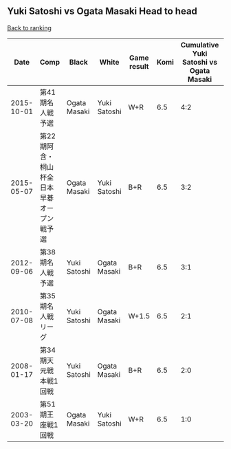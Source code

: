 ## Yuki Satoshi vs Ogata Masaki Head to head

[Back to ranking](../../index.md)




| **Date** | **Comp** | **Black** | **White** | **Game result** | **Komi** | **Cumulative Yuki Satoshi vs Ogata Masaki** | **Yuki Satoshi streak** | **Ogata Masaki streak** | 
| --- | --- | --- | --- | --- | --- | --- | --- | --- |
| 2015-10-01 | 第41期名人戦予選 | Ogata Masaki | Yuki Satoshi | W+R | 6.5 | 4:2 | 1 | 0 | 
| 2015-05-07 | 第22期阿含・桐山杯全日本早碁オープン戦予選 | Ogata Masaki | Yuki Satoshi | B+R | 6.5 | 3:2 | 0 | 1 | 
| 2012-09-06 | 第38期名人戦予選 | Yuki Satoshi | Ogata Masaki | B+R | 6.5 | 3:1 | 1 | 0 | 
| 2010-07-08 | 第35期名人戦リーグ | Yuki Satoshi | Ogata Masaki | W+1.5 | 6.5 | 2:1 | 0 | 1 | 
| 2008-01-17 | 第34期天元戦本戦1回戦 | Yuki Satoshi | Ogata Masaki | B+R | 6.5 | 2:0 | 2 | 0 | 
| 2003-03-20 | 第51期王座戦1回戦 | Ogata Masaki | Yuki Satoshi | W+R | 6.5 | 1:0 | 1 | 0 |





